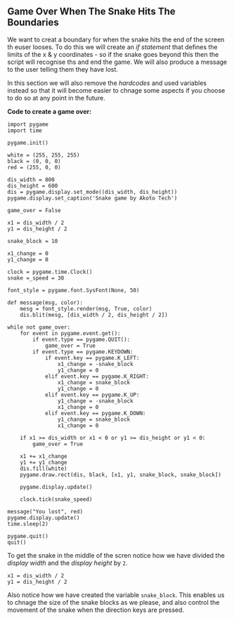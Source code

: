 ## Game Over When The Snake Hits The Boundaries ##

We want to creat a boundary for when the snake hits the end of the screen th euser looses.
To do this we will create an *if statement* that defines the limits of the x & y coordinates - so if the snake goes beyond this then the script will recognise ths and end the game.
We will also produce a message to the user telling them they have lost.

In this section we will also remove the *hardcodes* and used variables instead so that it will become easier to chnage some aspects if you choose to do so at any point in the future. 

**Code to create a game over:**
```
import pygame
import time

pygame.init()

white = (255, 255, 255)
black = (0, 0, 0)
red = (255, 0, 0)

dis_width = 800
dis_height = 600
dis = pygame.display.set_mode((dis_width, dis_height))
pygame.display.set_caption('Snake game by Akoto Tech')

game_over = False

x1 = dis_width / 2
y1 = dis_height / 2

snake_block = 10

x1_change = 0
y1_change = 0

clock = pygame.time.Clock()
snake =_speed = 30

font_style = pygame.font.SysFont(None, 50)

def message(msg, color):
    mesg = font_style.render(msg, True, color)
    dis.blit(mesg, [dis_width / 2, dis_height / 2])

while not game_over:
    for event in pygame.event.get():
        if event.type == pygame.QUIT():
            game_over = True
        if event.type == pygame.KEYDOWN:
            if event.key == pygame.K_LEFT:
                x1_change = -snake_block
                y1_change = 0
            elif event.key == pygame.K_RIGHT:
                x1_change = snake_block
                y1_change = 0
            elif event.key == pygame.K_UP:
                y1_change = -snake_block
                x1_change = 0
            elif event.key == pygame.K_DOWN:
                y1_change = snake_block
                x1_change = 0

    if x1 >= dis_width or x1 < 0 or y1 >= dis_height or y1 < 0:
        game_over = True

    x1 += x1_change
    y1 += y1_change
    dis.fill(white)
    pygame.draw.rect(dis, black, [x1, y1, snake_block, snake_block])
    
    pygame.display.update()

    clock.tick(snake_speed)

message("You lost", red)
pygame.display.update()
time.sleep(2)

pygame.quit()
quit()
```
To get the snake in the middle of the scren notice how we have divided the *display width* and the *display height* by `2`.
```
x1 = dis_width / 2
y1 = dis_height / 2
```
Also notice how we have created the variable `snake_block`. This enables us to chnage the size of the snake blocks as we please, and also control the movement of the snake when the direction keys are pressed.
